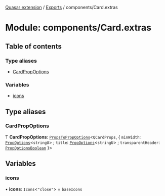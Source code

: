 [Quasar extension](../index.md) / [Exports](../modules.md) / components/Card.extras

# Module: components/Card.extras

## Table of contents

### Type aliases

- [CardPropOptions](components_Card_extras.md#cardpropoptions)

### Variables

- [icons](components_Card_extras.md#icons)

## Type aliases

### CardPropOptions

Ƭ **CardPropOptions**: [`PropsToPropOptions`](components_api.md#propstopropoptions)<`QCardProps`, { `minWidth`: [`PropOptions`](../interfaces/components_api.PropOptions.md)<`stringU`\> ; `title`: [`PropOptions`](../interfaces/components_api.PropOptions.md)<`stringU`\> ; `transparentHeader`: [`PropOptionsBoolean`](components_api.md#propoptionsboolean)  }\>

## Variables

### icons

• **icons**: `Icons`<``"close"``\> = `baseIcons`
